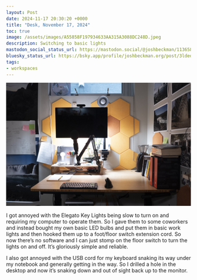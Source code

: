 ```yaml
---
layout: Post
date: 2024-11-17 20:30:20 +0000
title: "Desk, November 17, 2024"
toc: true
image: /assets/images/A55858F197934633AA315A3088DC248D.jpeg
description: Switching to basic lights
mastodon_social_status_url: https://mastodon.social/@joshbeckman/113658036877003001
bluesky_status_url: https://bsky.app/profile/joshbeckman.org/post/3ldedvchkmq2f
tags:
- workspaces
---
```



![my desk](/assets/images/A55858F197934633AA315A3088DC248D.jpeg)

I got annoyed with the Elegato Key Lights being slow to turn on and requiring my computer to operate them\. So I gave them to some coworkers and instead bought my own basic LED bulbs and put them in basic work lights and then hooked them up to a foot/floor switch extension cord\. So now there’s no software and I can just stomp on the floor switch to turn the lights on and off\. It’s gloriously simple and reliable\.

I also got annoyed with the USB cord for my keyboard snaking its way under my notebook and generally getting in the way\. So I drilled a hole in the desktop and now it’s snaking down and out of sight back up to the monitor\.
